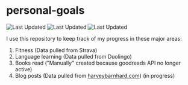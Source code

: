 # personal-goals
![Last Updated](https://img.shields.io/date/1625195338?color=FC4C02&label=Fitness%20Updated&logo=strava)
![Last Updated](https://img.shields.io/date/1625195338?color=7ac70c&label=Language%20Updated&logo=duolingo)
![Last Updated](https://img.shields.io/date/1625195338?color=e9e5cd&label=Books%20Updated&logo=goodreads)

I use this repository to keep track of my progress in these major areas:

1. Fitness (Data pulled from Strava)
2. Language learning (Data pulled from Duolingo)
3. Books read ("Manually" created because goodreads API no longer active)
4. Blog posts (Data pulled from [harveybarnhard.com](https://harveybarnhard.com)) (in progress)
